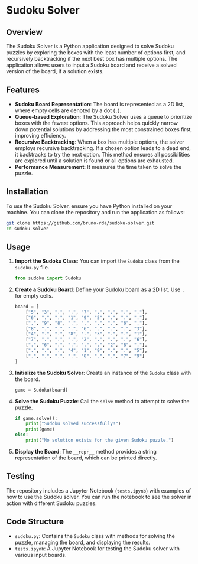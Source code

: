 # Sudoku Solver

## Overview

The Sudoku Solver is a Python application designed to solve Sudoku puzzles by exploring the boxes with the least number of options first, and recursively backtracking if the next best box has multiple options. The application allows users to input a Sudoku board and receive a solved version of the board, if a solution exists.

## Features

- **Sudoku Board Representation**: The board is represented as a 2D list, where empty cells are denoted by a dot (`.`).
- **Queue-based Exploration**: The Sudoku Solver uses a queue to prioritize boxes with the fewest options. This approach helps quickly narrow down potential solutions by addressing the most constrained boxes first, improving efficiency.
- **Recursive Backtracking**: When a box has multiple options, the solver employs recursive backtracking. If a chosen option leads to a dead end, it backtracks to try the next option. This method ensures all possibilities are explored until a solution is found or all options are exhausted.
- **Performance Measurement**: It measures the time taken to solve the puzzle.

## Installation

To use the Sudoku Solver, ensure you have Python installed on your machine. You can clone the repository and run the application as follows:

```bash
git clone https://github.com/bruno-rda/sudoku-solver.git
cd sudoku-solver
```

## Usage

1. **Import the Sudoku Class**: You can import the `Sudoku` class from the `sudoku.py` file.

   ```python
   from sudoku import Sudoku
   ```

2. **Create a Sudoku Board**: Define your Sudoku board as a 2D list. Use `.` for empty cells.

   ```python
   board = [
       ["5", "3", ".", ".", "7", ".", ".", ".", "."],
       ["6", ".", ".", "1", "9", "5", ".", ".", "."],
       [".", "9", "8", ".", ".", ".", ".", "6", "."],
       ["8", ".", ".", ".", "6", ".", ".", ".", "3"],
       ["4", ".", ".", "8", ".", "3", ".", ".", "1"],
       ["7", ".", ".", ".", "2", ".", ".", ".", "6"],
       [".", "6", ".", ".", ".", ".", "2", "8", "."],
       [".", ".", ".", "4", "1", "9", ".", ".", "5"],
       [".", ".", ".", ".", "8", ".", ".", "7", "9"]
   ]
   ```

3. **Initialize the Sudoku Solver**: Create an instance of the `Sudoku` class with the board.

   ```python
   game = Sudoku(board)
   ```

4. **Solve the Sudoku Puzzle**: Call the `solve` method to attempt to solve the puzzle.

   ```python
   if game.solve():
       print("Sudoku solved successfully!")
       print(game)
   else:
       print("No solution exists for the given Sudoku puzzle.")
   ```

5. **Display the Board**: The `__repr__` method provides a string representation of the board, which can be printed directly.

## Testing

The repository includes a Jupyter Notebook (`tests.ipynb`) with examples of how to use the Sudoku solver. You can run the notebook to see the solver in action with different Sudoku puzzles.

## Code Structure

- `sudoku.py`: Contains the `Sudoku` class with methods for solving the puzzle, managing the board, and displaying the results.
- `tests.ipynb`: A Jupyter Notebook for testing the Sudoku solver with various input boards.